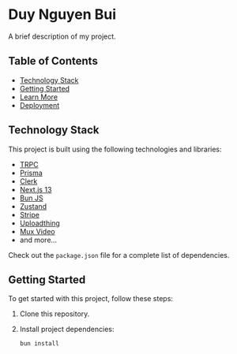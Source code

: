 # Duy Nguyen Bui

A brief description of my project.

## Table of Contents

- [Technology Stack](#technology-stack)
- [Getting Started](#getting-started)
- [Learn More](#learn-more)
- [Deployment](#deployment)

## Technology Stack

This project is built using the following technologies and libraries:

- [TRPC](https://trpc.io/)
- [Prisma](https://www.prisma.io/)
- [Clerk](https://clerk.dev/)
- [Next.js 13](https://nextjs.org/)
- [Bun JS](https://bun.sh/)
- [Zustand](https://github.com/pmndrs/zustand)
- [Stripe](https://stripe.com/)
- [Uploadthing](https://uploadthing.com/)
- [Mux Video](https://mux.com/video)
- and more...

Check out the `package.json` file for a complete list of dependencies.

## Getting Started

To get started with this project, follow these steps:

1. Clone this repository.
2. Install project dependencies:

   ```zsh
   bun install
